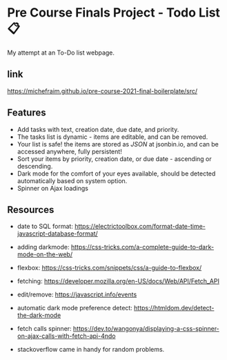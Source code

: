 # Pre Course Finals Project - Todo List 📋

My attempt at an To-Do list webpage.

## link

https://michefraim.github.io/pre-course-2021-final-boilerplate/src/

## Features

- Add tasks with text, creation date, due date, and priority.
- The tasks list is dynamic - items are editable, and can be removed.
- Your list is safe! the items are stored as *JSON* at jsonbin.io, and can be accessed anywhere, fully persistent!
- Sort your items by priority, creation date, or due date - ascending or descending.
- Dark mode for the comfort of your eyes available, should be detected automatically based on system option.
- Spinner on Ajax loadings

## Resources

- date to SQL format:
https://electrictoolbox.com/format-date-time-javascript-database-format/

- adding darkmode:
https://css-tricks.com/a-complete-guide-to-dark-mode-on-the-web/

- flexbox:
https://css-tricks.com/snippets/css/a-guide-to-flexbox/

- fetching:
https://developer.mozilla.org/en-US/docs/Web/API/Fetch_API

- edit/remove:
 https://javascript.info/events

- automatic dark mode preference detect:
https://htmldom.dev/detect-the-dark-mode

- fetch calls spinner:
https://dev.to/wangonya/displaying-a-css-spinner-on-ajax-calls-with-fetch-api-4ndo

- stackoverflow came in handy for random problems.